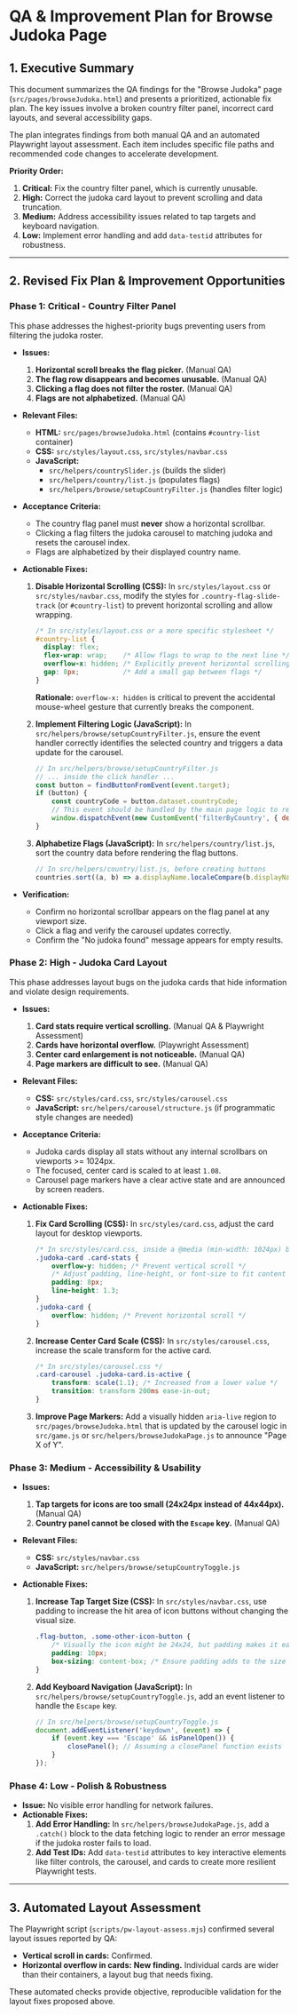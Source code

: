 # QA & Improvement Plan for Browse Judoka Page

## 1. Executive Summary

This document summarizes the QA findings for the "Browse Judoka" page (`src/pages/browseJudoka.html`) and presents a prioritized, actionable fix plan. The key issues involve a broken country filter panel, incorrect card layouts, and several accessibility gaps.

The plan integrates findings from both manual QA and an automated Playwright layout assessment. Each item includes specific file paths and recommended code changes to accelerate development.

**Priority Order:**

1. **Critical:** Fix the country filter panel, which is currently unusable.
2. **High:** Correct the judoka card layout to prevent scrolling and data truncation.
3. **Medium:** Address accessibility issues related to tap targets and keyboard navigation.
4. **Low:** Implement error handling and add `data-testid` attributes for robustness.

---

## 2. Revised Fix Plan & Improvement Opportunities

### Phase 1: Critical - Country Filter Panel

This phase addresses the highest-priority bugs preventing users from filtering the judoka roster.

- **Issues:**
    1. **Horizontal scroll breaks the flag picker.** (Manual QA)
    2. **The flag row disappears and becomes unusable.** (Manual QA)
    3. **Clicking a flag does not filter the roster.** (Manual QA)
    4. **Flags are not alphabetized.** (Manual QA)

- **Relevant Files:**
  - **HTML:** `src/pages/browseJudoka.html` (contains `#country-list` container)
  - **CSS:** `src/styles/layout.css`, `src/styles/navbar.css`
  - **JavaScript:**
    - `src/helpers/countrySlider.js` (builds the slider)
    - `src/helpers/country/list.js` (populates flags)
    - `src/helpers/browse/setupCountryFilter.js` (handles filter logic)

- **Acceptance Criteria:**
  - The country flag panel must **never** show a horizontal scrollbar.
  - Clicking a flag filters the judoka carousel to matching judoka and resets the carousel index.
  - Flags are alphabetized by their displayed country name.

- **Actionable Fixes:**
    1. **Disable Horizontal Scrolling (CSS):** In `src/styles/layout.css` or `src/styles/navbar.css`, modify the styles for `.country-flag-slide-track` (or `#country-list`) to prevent horizontal scrolling and allow wrapping.

        ```css
        /* In src/styles/layout.css or a more specific stylesheet */
        #country-list {
          display: flex;
          flex-wrap: wrap;    /* Allow flags to wrap to the next line */
          overflow-x: hidden; /* Explicitly prevent horizontal scrolling */
          gap: 8px;           /* Add a small gap between flags */
        }
        ```

        **Rationale:** `overflow-x: hidden` is critical to prevent the accidental mouse-wheel gesture that currently breaks the component.

    2. **Implement Filtering Logic (JavaScript):** In `src/helpers/browse/setupCountryFilter.js`, ensure the event handler correctly identifies the selected country and triggers a data update for the carousel.

        ```javascript
        // In src/helpers/browse/setupCountryFilter.js
        // ... inside the click handler ...
        const button = findButtonFromEvent(event.target);
        if (button) {
            const countryCode = button.dataset.countryCode;
            // This event should be handled by the main page logic to re-render the carousel
            window.dispatchEvent(new CustomEvent('filterByCountry', { detail: { countryCode } }));
        }
        ```

    3. **Alphabetize Flags (JavaScript):** In `src/helpers/country/list.js`, sort the country data before rendering the flag buttons.

        ```javascript
        // In src/helpers/country/list.js, before creating buttons
        countries.sort((a, b) => a.displayName.localeCompare(b.displayName, undefined, { sensitivity: 'base' }));
        ```

- **Verification:**
  - Confirm no horizontal scrollbar appears on the flag panel at any viewport size.
  - Click a flag and verify the carousel updates correctly.
  - Confirm the "No judoka found" message appears for empty results.

### Phase 2: High - Judoka Card Layout

This phase addresses layout bugs on the judoka cards that hide information and violate design requirements.

- **Issues:**
    1. **Card stats require vertical scrolling.** (Manual QA & Playwright Assessment)
    2. **Cards have horizontal overflow.** (Playwright Assessment)
    3. **Center card enlargement is not noticeable.** (Manual QA)
    4. **Page markers are difficult to see.** (Manual QA)

- **Relevant Files:**
  - **CSS:** `src/styles/card.css`, `src/styles/carousel.css`
  - **JavaScript:** `src/helpers/carousel/structure.js` (if programmatic style changes are needed)

- **Acceptance Criteria:**
  - Judoka cards display all stats without any internal scrollbars on viewports >= 1024px.
  - The focused, center card is scaled to at least `1.08`.
  - Carousel page markers have a clear active state and are announced by screen readers.

- **Actionable Fixes:**
    1. **Fix Card Scrolling (CSS):** In `src/styles/card.css`, adjust the card layout for desktop viewports.

        ```css
        /* In src/styles/card.css, inside a @media (min-width: 1024px) block */
        .judoka-card .card-stats {
            overflow-y: hidden; /* Prevent vertical scroll */
            /* Adjust padding, line-height, or font-size to fit content */
            padding: 8px;
            line-height: 1.3;
        }
        .judoka-card {
            overflow: hidden; /* Prevent horizontal scroll */
        }
        ```

    2. **Increase Center Card Scale (CSS):** In `src/styles/carousel.css`, increase the scale transform for the active card.

        ```css
        /* In src/styles/carousel.css */
        .card-carousel .judoka-card.is-active {
            transform: scale(1.1); /* Increased from a lower value */
            transition: transform 200ms ease-in-out;
        }
        ```

    3. **Improve Page Markers:** Add a visually hidden `aria-live` region to `src/pages/browseJudoka.html` that is updated by the carousel logic in `src/game.js` or `src/helpers/browseJudokaPage.js` to announce "Page X of Y".

### Phase 3: Medium - Accessibility & Usability

- **Issues:**
    1. **Tap targets for icons are too small (24x24px instead of 44x44px).** (Manual QA)
    2. **Country panel cannot be closed with the `Escape` key.** (Manual QA)

- **Relevant Files:**
  - **CSS:** `src/styles/navbar.css`
  - **JavaScript:** `src/helpers/browse/setupCountryToggle.js`

- **Actionable Fixes:**
    1. **Increase Tap Target Size (CSS):** In `src/styles/navbar.css`, use padding to increase the hit area of icon buttons without changing the visual size.

        ```css
        .flag-button, .some-other-icon-button {
            /* Visually the icon might be 24x24, but padding makes it easier to tap */
            padding: 10px;
            box-sizing: content-box; /* Ensure padding adds to the size */
        }
        ```

    2. **Add Keyboard Navigation (JavaScript):** In `src/helpers/browse/setupCountryToggle.js`, add an event listener to handle the `Escape` key.

        ```javascript
        // In src/helpers/browse/setupCountryToggle.js
        document.addEventListener('keydown', (event) => {
            if (event.key === 'Escape' && isPanelOpen()) {
                closePanel(); // Assuming a closePanel function exists
            }
        });
        ```

### Phase 4: Low - Polish & Robustness

- **Issue:** No visible error handling for network failures.
- **Actionable Fixes:**
    1. **Add Error Handling:** In `src/helpers/browseJudokaPage.js`, add a `.catch()` block to the data fetching logic to render an error message if the judoka roster fails to load.
    2. **Add Test IDs:** Add `data-testid` attributes to key interactive elements like filter controls, the carousel, and cards to create more resilient Playwright tests.

---

## 3. Automated Layout Assessment

The Playwright script (`scripts/pw-layout-assess.mjs`) confirmed several layout issues reported by QA:

- **Vertical scroll in cards:** Confirmed.
- **Horizontal overflow in cards:** **New finding.** Individual cards are wider than their containers, a layout bug that needs fixing.

These automated checks provide objective, reproducible validation for the layout fixes proposed above.
